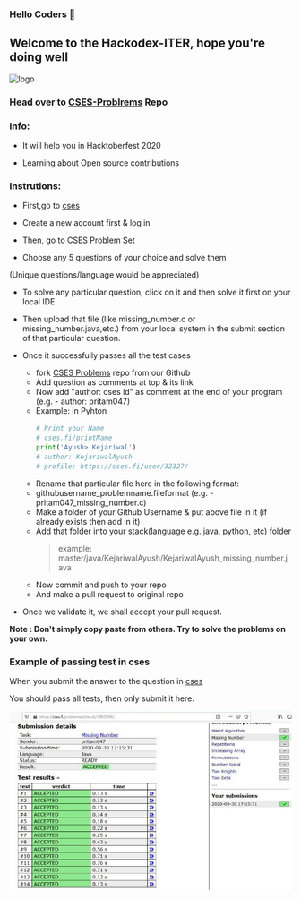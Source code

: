 ### Hello Coders 👋

## Welcome to the Hackodex-ITER, hope you're doing well
![logo](https://avatars2.githubusercontent.com/u/71882736?s=100&u=b91c3740fd573e73abb751fc511c6632a2ca8814&v=4)

### Head over to [CSES-Problrems](https://github.com/Hackodex-ITER/CSES-Problems) Repo 

### Info:

- It will help you in Hacktoberfest 2020

- Learning about Open source contributions

### Instrutions:

- First,go to [cses](https://cses.fi)

- Create a new account first & log in

- Then, go to [CSES Problem Set](https://cses.fi/problemset/)

- Choose any 5 questions of your choice and solve them

(Unique questions/language would be appreciated)

- To solve any particular question, click on it and then solve it first on your local IDE.

- Then upload that file (like missing_number.c or missing_number.java,etc.) from your local system in the submit section of that particular question.

- Once it successfully passes all the test cases

  - fork [CSES Problems](https://github.com/Hackodex-ITER/CSES-Problems) repo from our Github
  - Add question as comments at top & its link
  - Now add "author: cses id" as comment at the end of your program (e.g. - author: pritam047)
  - Example: in Pyhton
    ```python
    # Print your Name
    # cses.fi/printName
    print('Ayush> Kejariwal')
    # author: KejariwalAyush
    # profile: https://cses.fi/user/32327/
    ```
  - Rename that particular file here in the following format:
  - githubusername_problemname.fileformat (e.g. - pritam047_missing_number.c)
  - Make a folder of your Github Username & put above file in it (if already exists then add in it)
  - Add that folder into your stack(language e.g. java, python, etc) folder
    > example: master/java/KejariwalAyush/KejariwalAyush_missing_number.java
  - Now commit and push to your repo
  - And make a pull request to original repo

- Once we validate it, we shall accept your pull request.

**Note : Don't simply copy paste from others. Try to solve the problems on your own.**

### Example of passing test in cses

When you submit the answer to the question in [cses](https://cses.fi)

You should pass all tests, then only submit it here.

![Example](https://github.com/Hackodex-ITER/Hackodex-ITER/blob/master/example.jpg?raw=true)
